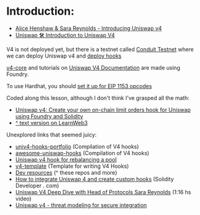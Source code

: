 # Introduction:

- [Alice Henshaw & Sara Reynolds - Introducing Uniswap v4](https://www.youtube.com/watch?v=1P6d__HUd2s)
- [Uniswap 🛠 Introduction to Uniswap V4](https://www.youtube.com/watch?v=eI-rXyWcG2M)

V4 is not deployed yet, but there is a testnet called [Conduit Testnet](https://docs.uniswapfoundation.org/overview/conduit-testnet) where we can deploy Uniswap v4 and [deploy hooks](https://docs.uniswapfoundation.org/overview/conduit-testnet/deploying-a-hook-to-the-testnet)

[v4-core](https://github.com/Uniswap/v4-core/tree/main) and tutorials on [Uniswap V4 Documentation](https://docs.uniswapfoundation.org/) are made using Foundry.

To use Hardhat, you should [set it up for EIP 1153 opcodes](https://docs.uniswapfoundation.org/getting-started/setting-up-your-environment/using-hardhat-with-eip-1153)

Coded along this lesson, although I don't think I've grasped all the math:

- [Uniswap v4: Create your own on-chain limit orders hook for Uniswap using Foundry and Solidity](https://www.youtube.com/watch?v=lU8nJ4hViws)
- [^ text version on LearnWeb3](https://learnweb3.io/lessons/uniswap-v4-hooks-create-a-fully-on-chain-take-profit-orders-hook-on-uniswap-v4)

Unexplored links that seemed juicy:

- [univ4-hooks-portfolio](https://github.com/atj3097/univ4-hooks-portfolio) (Compilation of V4 hooks)
- [awesome-uniswap-hooks](https://github.com/fewwwww/awesome-uniswap-hooks) (Compilation of V4 hooks)
- [Uniswap v4 hook for rebalancing a pool](https://github.com/jamesbachini/Uniswap-v4-Tests)
- [v4-template](https://github.com/saucepoint/v4-template) (Template for writing V4 Hooks)
- [Dev resources](https://docs.uniswapfoundation.org/hooks/dev-resources) (^ these repos and more)
- [How to ​integrate Uniswap 4 and create custom hooks](https://soliditydeveloper.com/uniswap4) (Solidity Developer . com)
- [Uniswap V4 Deep Dive with Head of Protocols Sara Reynolds](https://www.youtube.com/watch?v=6e8n_GedrMY) (1:16 hs video)
- [Uniswap v4 - threat modeling for secure integration](https://composable-security.com/blog/uniswap-v-4-threat-modeling-for-secure-integration/)
